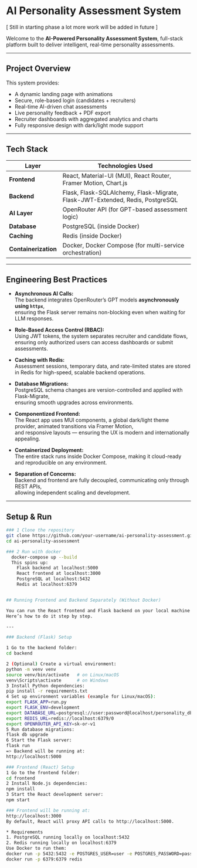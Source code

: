 # AI Personality Assessment System
[ Still in starting phase a lot more work will be added in future ]

Welcome to the **AI-Powered Personality Assessment System**, full-stack platform built to deliver intelligent, real-time personality assessments.

---

## Project Overview

This system provides:
* A dynamic landing page with animations  
* Secure, role-based login (candidates + recruiters)  
* Real-time AI-driven chat assessments  
* Live personality feedback + PDF export  
* Recruiter dashboards with aggregated analytics and charts  
* Fully responsive design with dark/light mode support

---

## Tech Stack

| Layer          | Technologies Used                                                                  |
|---------------|-------------------------------------------------------------------------------------|
| **Frontend**  | React, Material-UI (MUI), React Router, Framer Motion, Chart.js                    |
| **Backend**   | Flask, Flask-SQLAlchemy, Flask-Migrate, Flask-JWT-Extended, Redis, PostgreSQL      |
| **AI Layer**  | OpenRouter API (for GPT-based assessment logic)                                    |
| **Database**  | PostgreSQL (inside Docker)                                                         |
| **Caching**   | Redis (inside Docker)                                                              |
| **Containerization** | Docker, Docker Compose (for multi-service orchestration)                   |

---

## Engineering Best Practices

* **Asynchronous AI Calls:**  
The backend integrates OpenRouter’s GPT models **asynchronously using `httpx`**,  
ensuring the Flask server remains non-blocking even when waiting for LLM responses.

* **Role-Based Access Control (RBAC):**  
Using JWT tokens, the system separates recruiter and candidate flows, ensuring only authorized users can access dashboards or submit assessments.

* **Caching with Redis:**  
Assessment sessions, temporary data, and rate-limited states are stored in Redis for high-speed, scalable backend operations.

* **Database Migrations:**  
PostgreSQL schema changes are version-controlled and applied with Flask-Migrate,  
ensuring smooth upgrades across environments.

* **Componentized Frontend:**  
The React app uses MUI components, a global dark/light theme provider, animated transitions via Framer Motion,  
and responsive layouts — ensuring the UX is modern and internationally appealing.

* **Containerized Deployment:**  
The entire stack runs inside Docker Compose, making it cloud-ready and reproducible on any environment.

* **Separation of Concerns:**  
Backend and frontend are fully decoupled, communicating only through REST APIs,  
allowing independent scaling and development.

---

## Setup & Run

```bash
### 1 Clone the repository
git clone https://github.com/your-username/ai-personality-assessment.git
cd ai-personality-assessment

### 2 Run with docker
  docker-compose up --build
  This spins up:
    Flask backend at localhost:5000
    React frontend at localhost:3000
    PostgreSQL at localhost:5432
    Redis at localhost:6379


## Running Frontend and Backend Separately (Without Docker)

You can run the React frontend and Flask backend on your local machine using their native tools.  
Here’s how to do it step by step.

---

### Backend (Flask) Setup

1 Go to the backend folder:
cd backend

2️ (Optional) Create a virtual environment:
python -m venv venv
source venv/bin/activate   # on Linux/macOS
venv\Scripts\activate      # on Windows
3️ Install Python dependencies:
pip install -r requirements.txt
4️ Set up environment variables (example for Linux/macOS):
export FLASK_APP=run.py
export FLASK_ENV=development
export DATABASE_URL=postgresql://user:password@localhost/personality_db
export REDIS_URL=redis://localhost:6379/0
export OPENROUTER_API_KEY=sk-or-v1
5️ Run database migrations:
flask db upgrade
6️ Start the Flask server:
flask run
=> Backend will be running at:
http://localhost:5000

### Frontend (React) Setup
1️ Go to the frontend folder:
cd frontend
2️ Install Node.js dependencies:
npm install
3️ Start the React development server:
npm start

### Frontend will be running at:
http://localhost:3000
By default, React will proxy API calls to http://localhost:5000.

* Requirements
1. PostgreSQL running locally on localhost:5432
2. Redis running locally on localhost:6379
Use Docker to run them:
docker run -p 5432:5432 -e POSTGRES_USER=user -e POSTGRES_PASSWORD=password -e POSTGRES_DB=personality_db postgres
docker run -p 6379:6379 redis


